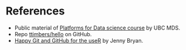 # References

- Public material of [Platforms for Data science course](https://github.com/UBC-MDS/DSCI_521_platforms-dsci) by UBC MDS.  
- Repo [ttimbers/hello](https://github.com/ttimbers/hello) on GitHub.  
- [Happy Git and GitHub for the useR](https://happygitwithr.com/index.html) by Jenny Bryan.  
